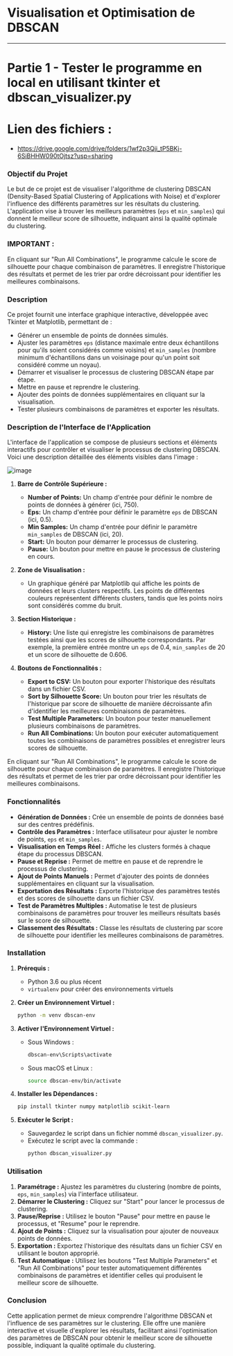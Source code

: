# Visualisation et Optimisation de DBSCAN
----
# Partie 1 - Tester le programme en local en utilisant tkinter et dbscan_visualizer.py
# Lien des fichiers : 
- https://drive.google.com/drive/folders/1wf2p3Qji_tP5BKj-6SiBHHW090tOjtsz?usp=sharing



### Objectif du Projet

Le but de ce projet est de visualiser l'algorithme de clustering DBSCAN (Density-Based Spatial Clustering of Applications with Noise) et d'explorer l'influence des différents paramètres sur les résultats du clustering. L'application vise à trouver les meilleurs paramètres (`eps` et `min_samples`) qui donnent le meilleur score de silhouette, indiquant ainsi la qualité optimale du clustering.
### IMPORTANT : 
En cliquant sur "Run All Combinations", le programme calcule le score de silhouette pour chaque combinaison de paramètres. Il enregistre l'historique des résultats et permet de les trier par ordre décroissant pour identifier les meilleures combinaisons.

### Description

Ce projet fournit une interface graphique interactive, développée avec Tkinter et Matplotlib, permettant de :
- Générer un ensemble de points de données simulés.
- Ajuster les paramètres `eps` (distance maximale entre deux échantillons pour qu'ils soient considérés comme voisins) et `min_samples` (nombre minimum d'échantillons dans un voisinage pour qu'un point soit considéré comme un noyau).
- Démarrer et visualiser le processus de clustering DBSCAN étape par étape.
- Mettre en pause et reprendre le clustering.
- Ajouter des points de données supplémentaires en cliquant sur la visualisation.
- Tester plusieurs combinaisons de paramètres et exporter les résultats.

### Description de l'Interface de l'Application

L'interface de l'application se compose de plusieurs sections et éléments interactifs pour contrôler et visualiser le processus de clustering DBSCAN. Voici une description détaillée des éléments visibles dans l'image :

![image](https://github.com/hrhouma/Apprentissage-Non-Supervise/assets/10111526/fa125e47-8e3d-49f4-8fe7-93b9f4b6033b)

1. **Barre de Contrôle Supérieure :**
   - **Number of Points:** Un champ d'entrée pour définir le nombre de points de données à générer (ici, 750).
   - **Eps:** Un champ d'entrée pour définir le paramètre `eps` de DBSCAN (ici, 0.5).
   - **Min Samples:** Un champ d'entrée pour définir le paramètre `min_samples` de DBSCAN (ici, 20).
   - **Start:** Un bouton pour démarrer le processus de clustering.
   - **Pause:** Un bouton pour mettre en pause le processus de clustering en cours.

2. **Zone de Visualisation :**
   - Un graphique généré par Matplotlib qui affiche les points de données et leurs clusters respectifs. Les points de différentes couleurs représentent différents clusters, tandis que les points noirs sont considérés comme du bruit.

3. **Section Historique :**
   - **History:** Une liste qui enregistre les combinaisons de paramètres testées ainsi que les scores de silhouette correspondants. Par exemple, la première entrée montre un `eps` de 0.4, `min_samples` de 20 et un score de silhouette de 0.606.

4. **Boutons de Fonctionnalités :**
   - **Export to CSV:** Un bouton pour exporter l'historique des résultats dans un fichier CSV.
   - **Sort by Silhouette Score:** Un bouton pour trier les résultats de l'historique par score de silhouette de manière décroissante afin d'identifier les meilleures combinaisons de paramètres.
   - **Test Multiple Parameters:** Un bouton pour tester manuellement plusieurs combinaisons de paramètres.
   - **Run All Combinations:** Un bouton pour exécuter automatiquement toutes les combinaisons de paramètres possibles et enregistrer leurs scores de silhouette.

En cliquant sur "Run All Combinations", le programme calcule le score de silhouette pour chaque combinaison de paramètres. Il enregistre l'historique des résultats et permet de les trier par ordre décroissant pour identifier les meilleures combinaisons.


### Fonctionnalités

- **Génération de Données :** Crée un ensemble de points de données basé sur des centres prédéfinis.
- **Contrôle des Paramètres :** Interface utilisateur pour ajuster le nombre de points, `eps` et `min_samples`.
- **Visualisation en Temps Réel :** Affiche les clusters formés à chaque étape du processus DBSCAN.
- **Pause et Reprise :** Permet de mettre en pause et de reprendre le processus de clustering.
- **Ajout de Points Manuels :** Permet d'ajouter des points de données supplémentaires en cliquant sur la visualisation.
- **Exportation des Résultats :** Exporte l'historique des paramètres testés et des scores de silhouette dans un fichier CSV.
- **Test de Paramètres Multiples :** Automatise le test de plusieurs combinaisons de paramètres pour trouver les meilleurs résultats basés sur le score de silhouette.
- **Classement des Résultats :** Classe les résultats de clustering par score de silhouette pour identifier les meilleures combinaisons de paramètres.

### Installation

1. **Prérequis :**
   - Python 3.6 ou plus récent
   - `virtualenv` pour créer des environnements virtuels

2. **Créer un Environnement Virtuel :**
   ```bash
   python -m venv dbscan-env
   ```

3. **Activer l'Environnement Virtuel :**
   - Sous Windows :
     ```bash
     dbscan-env\Scripts\activate
     ```
   - Sous macOS et Linux :
     ```bash
     source dbscan-env/bin/activate
     ```

4. **Installer les Dépendances :**
   ```bash
   pip install tkinter numpy matplotlib scikit-learn
   ```

5. **Exécuter le Script :**
   - Sauvegardez le script dans un fichier nommé `dbscan_visualizer.py`.
   - Exécutez le script avec la commande :
     ```bash
     python dbscan_visualizer.py
     ```

### Utilisation

1. **Paramétrage :** Ajustez les paramètres du clustering (nombre de points, `eps`, `min_samples`) via l'interface utilisateur.
2. **Démarrer le Clustering :** Cliquez sur "Start" pour lancer le processus de clustering.
3. **Pause/Reprise :** Utilisez le bouton "Pause" pour mettre en pause le processus, et "Resume" pour le reprendre.
4. **Ajout de Points :** Cliquez sur la visualisation pour ajouter de nouveaux points de données.
5. **Exportation :** Exportez l'historique des résultats dans un fichier CSV en utilisant le bouton approprié.
6. **Test Automatique :** Utilisez les boutons "Test Multiple Parameters" et "Run All Combinations" pour tester automatiquement différentes combinaisons de paramètres et identifier celles qui produisent le meilleur score de silhouette.

### Conclusion

Cette application permet de mieux comprendre l'algorithme DBSCAN et l'influence de ses paramètres sur le clustering. Elle offre une manière interactive et visuelle d'explorer les résultats, facilitant ainsi l'optimisation des paramètres de DBSCAN pour obtenir le meilleur score de silhouette possible, indiquant la qualité optimale du clustering.
